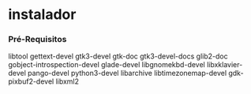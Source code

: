 # instalador

### Pré-Requisitos

libtool
gettext-devel
gtk3-devel
gtk-doc
gtk3-devel-docs
glib2-doc
gobject-introspection-devel
glade-devel
libgnomekbd-devel
libxklavier-devel
pango-devel
python3-devel
libarchive
libtimezonemap-devel
gdk-pixbuf2-devel
libxml2
